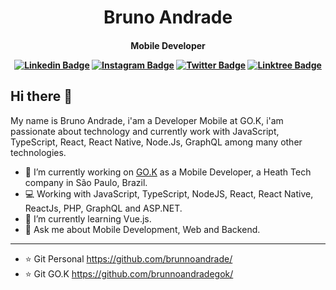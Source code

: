 <p>
  <h1 align="center">Bruno Andrade</h1>
  <h4 align="center">Mobile Developer</>
</p>


[![Linkedin Badge](https://img.shields.io/badge/-LinkedIn-blue?style=flat&logo=LinkedIn&logoColor=white)](https://www.linkedin.com/in/brunnoandrade/)
[![Instagram Badge](https://img.shields.io/badge/-Instagram-1ca0f1?style=flat&color=red&logo=Instagram&logoColor=white)](https://instagram.com/brunnoandrade/)
[![Twitter Badge](https://img.shields.io/badge/-Twitter-1ca0f1?style=flat&logo=Twitter&logoColor=white)](https://twitter.com/brunnoandrade/)
[![Linktree Badge](https://img.shields.io/badge/-Linktree-1ca0f1?style=flat&logo=Linktree&color=green&logoColor=white)](https://linktr.ee/brunnoandrade/)

## Hi there 👋

My name is Bruno Andrade, i'am a Developer Mobile at GO.K, i'am passionate about technology and currently work with JavaScript, TypeScript, React, React Native, Node.Js, GraphQL among many other technologies.


- 🔭 I’m currently working on [GO.K](https://gok.digital/) as a Mobile Developer, a Heath Tech company in São Paulo, Brazil.
- 💻 Working with JavaScript, TypeScript, NodeJS, React, React Native, ReactJs, PHP, GraphQL and ASP.NET.
- 🌱 I’m currently learning Vue.js.
- 💬 Ask me about Mobile Development, Web and Backend.

<!-- ⚙️ I also maintain and assist with some open source projects:
- [JS Essentials Functions](https://github.com/gok-dev/js-essentials-functions) - This lib has some of the most used functions in every project, be it web, mobile or backend.
- [React Native Template Gok Basic](https://github.com/gok-dev/react-native-template-gok-basic) - A simple template for React Native.
- [React Native Template Gok TypeScript](https://github.com/gok-dev/react-native-template-gok-typescript) - A simple template for React Native with TypeScript.
- [ESLint Config Gok](https://github.com/gok-dev/eslint-config-gok) - ESLint config plugin for projects to created at gok.
- [Popupui](https://github.com/RafaelAugustoS/react-native-popup-ui) - A simple and fully customizable React Native component that implements a popup ui.-->

---

- ⭐️ Git Personal https://github.com/brunnoandrade/
- ⭐️ Git GO.K https://github.com/brunnoandradegok/
